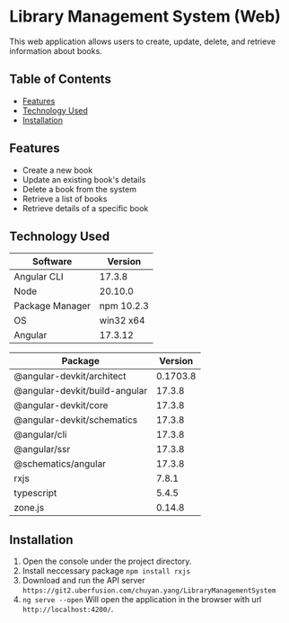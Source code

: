 # Library Management System (Web)
This web application allows users to create, update, delete, and retrieve information about books.


## Table of Contents
- [Features](#features)
- [Technology Used](#technology-used)
- [Installation](#installation)

## Features
- Create a new book
- Update an existing book's details
- Delete a book from the system
- Retrieve a list of books
- Retrieve details of a specific book

## Technology Used
| Software | Version |
| -------- | ------- |
| Angular CLI | 17.3.8 |
| Node | 20.10.0 |
| Package Manager | npm 10.2.3 |
| OS | win32 x64 |
| Angular | 17.3.12 |

| Package | Version |
| ------- | ------- |
| @angular-devkit/architect |      0.1703.8 |
| @angular-devkit/build-angular |  17.3.8 |
| @angular-devkit/core |           17.3.8 |
| @angular-devkit/schematics |     17.3.8 |
| @angular/cli |                   17.3.8 |
| @angular/ssr |                   17.3.8 |
| @schematics/angular |            17.3.8 |
| rxjs |                           7.8.1 |
| typescript |                     5.4.5 |
| zone.js |                        0.14.8 |


## Installation
1. Open the console under the project directory.
2. Install neccessary package `npm install rxjs`
3. Download and run the API server `https://git2.uberfusion.com/chuyan.yang/LibraryManagementSystem`
3. `ng serve --open` Will open the application in the browser with url `http://localhost:4200/`. 



